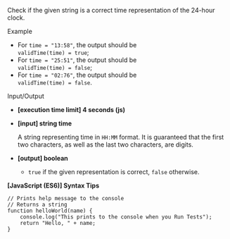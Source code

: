 Check if the given string is a correct time representation of the 24-hour clock.

Example

- For `time = "13:58"`, the output should be  
  `validTime(time) = true`;
- For `time = "25:51"`, the output should be  
  `validTime(time) = false`;
- For `time = "02:76"`, the output should be  
  `validTime(time) = false`.

Input/Output

- **\[execution time limit\] 4 seconds (js)**

- **\[input\] string time**

  A string representing time in `HH:MM` format. It is guaranteed that the first two
  characters, as well as the last two characters, are digits.

- **\[output\] boolean**

  - `true` if the given representation is correct, `false` otherwise.

**\[JavaScript (ES6)\] Syntax Tips**

    // Prints help message to the console
    // Returns a string
    function helloWorld(name) {
        console.log("This prints to the console when you Run Tests");
        return "Hello, " + name;
    }
